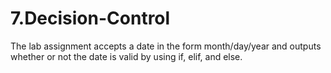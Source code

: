 # 7.Decision-Control
The lab assignment accepts a date in the form month/day/year and outputs whether or not the date is valid by using if, elif, and else.
